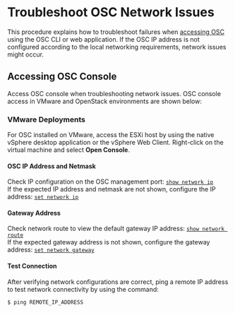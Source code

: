 # Troubleshoot OSC Network Issues  
This procedure explains how to troubleshoot failures when [accessing OSC](/gettingstarted/accessing.md) using the OSC CLI or web application. If the OSC IP address is not configured according to the local networking requirements, network issues might occur.  
## Accessing OSC Console  
Access OSC console when troubleshooting network issues. OSC console access in VMware and OpenStack environments are shown below:

### VMware Deployments  
For OSC installed on VMware, access the ESXi host by using the native vSphere desktop application or the vSphere Web Client. 
Right-click on the virtual machine and select **Open Console**.

#### OSC IP Address and Netmask  
Check IP configuration on the OSC management port:   [`show network ip`](/references/cli.md/#show-network-ip)  
If the expected IP address and netmask are not shown, configure the IP address:  [`set network ip`](/references/cli.md/#set-network-ip)  

#### Gateway Address  
Check network route to view the default gateway IP address:  [`show network route`](/references/cli.md/#show-network-route)  
If the expected gateway address is not shown, configure the gateway address: [`set network gateway`](/references/cli.md/#set-network-gateway)  

#### Test Connection 
After verifying network configurations are correct, ping a remote IP address to test network connectivity by using the command:  
```
$ ping REMOTE_IP_ADDRESS
```
